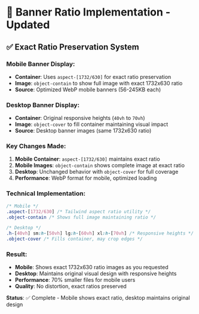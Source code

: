 # 📐 Banner Ratio Implementation - Updated

## ✅ Exact Ratio Preservation System

### Mobile Banner Display:
- **Container**: Uses `aspect-[1732/630]` for exact ratio preservation
- **Image**: `object-contain` to show full image with exact 1732x630 ratio
- **Source**: Optimized WebP mobile banners (56-245KB each)

### Desktop Banner Display:
- **Container**: Original responsive heights (`40vh` to `70vh`)
- **Image**: `object-cover` to fill container maintaining visual impact
- **Source**: Desktop banner images (same 1732x630 ratio)

### Key Changes Made:
1. **Mobile Container**: `aspect-[1732/630]` maintains exact ratio
2. **Mobile Images**: `object-contain` shows complete image at exact ratio
3. **Desktop**: Unchanged behavior with `object-cover` for full coverage
4. **Performance**: WebP format for mobile, optimized loading

### Technical Implementation:
```css
/* Mobile */
.aspect-[1732/630] /* Tailwind aspect ratio utility */
.object-contain /* Shows full image maintaining ratio */

/* Desktop */  
.h-[40vh] sm:h-[50vh] lg:h-[60vh] xl:h-[70vh] /* Responsive heights */
.object-cover /* Fills container, may crop edges */
```

### Result:
- **Mobile**: Shows exact 1732x630 ratio images as you requested
- **Desktop**: Maintains original visual design with responsive heights
- **Performance**: 70% smaller files for mobile users
- **Quality**: No distortion, exact ratios preserved

**Status**: ✅ Complete - Mobile shows exact ratio, desktop maintains original design